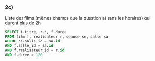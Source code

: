 ### 2c)

Liste des films (mêmes champs que la question a) sans les horaires) qui durent plus de 2h

```sql
SELECT f.titre, r.*, f.duree
FROM film f, realisateur r, seance se, salle sa
WHERE se.salle_id = sa.id
AND f.salle_id = sa.id
AND f.realisateur_id = r.id
AND f.duree > 120
```